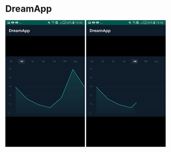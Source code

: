 # DreamApp



<img src="https://github.com/Meirlen/DreamApp/blob/master/screenshots/screen_two.jpg" alt="alt text" width="250" height="400r">
<img src="https://github.com/Meirlen/DreamApp/blob/master/screenshots/screen_one.jpg" alt="alt text" width="250" height="400r">
